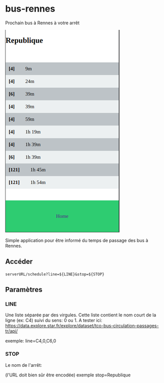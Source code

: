 # bus-rennes
Prochain bus à Rennes à votre arrêt 

![ferfer](screenshot/screenshot.png)

Simple application pour être informé du temps de passage des bus à Rennes. 

## Accéder
`serverURL/schedule?line=${LINE}&stop=${STOP}`

## Paramètres

### LINE  
Une liste séparée par des virgules. Cette liste contient le nom court de la ligne (ex: C4) suivi du sens: 0 ou 1. A tester ici: https://data.explore.star.fr/explore/dataset/tco-bus-circulation-passages-tr/api/

exemple: line=C4,0,C6,0

### STOP
Le nom de l'arrêt:

(l'URL doit bien sûr être encodée)
exemple stop=Republique
